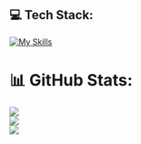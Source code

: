 ## 💻 Tech Stack:
[![My Skills](https://skillicons.dev/icons?i=c,cs,cpp,css,docker,html,js,php,py,unity,latex,vscode,visualstudio&perline=10)](https://skillicons.dev)
# 📊 GitHub Stats:
![](https://github-readme-stats.vercel.app/api?username=haialibaba&theme=dark&hide_border=false&include_all_commits=false&count_private=false)<br/>
![](https://github-readme-streak-stats.herokuapp.com/?user=DieterWalker&theme=dark&hide_border=false)<br/>
![](https://github-readme-stats.vercel.app/api/top-langs/?username=DieterWalker&theme=dark&hide_border=false&include_all_commits=false&count_private=false&layout=compact)
<!--
**DieterWalker/DieterWalker** is a ✨ _special_ ✨ repository because its `README.md` (this file) appears on your GitHub profile.

Here are some ideas to get you started:

- 🔭 I’m currently working on ...
- 🌱 I’m currently learning ...
- 👯 I’m looking to collaborate on ...
- 🤔 I’m looking for help with ...
- 💬 Ask me about ...
- 📫 How to reach me: ...
- 😄 Pronouns: ...
- ⚡ Fun fact: ...
-->
